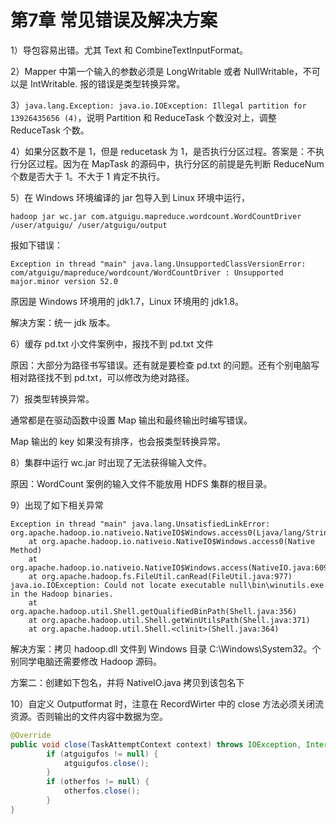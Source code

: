 # 第7章 常见错误及解决方案

1）导包容易出错。尤其 Text 和 CombineTextInputFormat。

2）Mapper 中第一个输入的参数必须是 LongWritable 或者 NullWritable，不可以是 IntWritable.  报的错误是类型转换异常。

3）`java.lang.Exception: java.io.IOException: Illegal partition for 13926435656 (4)`，说明 Partition 和 ReduceTask 个数没对上，调整 ReduceTask 个数。

4）如果分区数不是 1，但是 reducetask 为 1，是否执行分区过程。答案是：不执行分区过程。因为在 MapTask 的源码中，执行分区的前提是先判断 ReduceNum 个数是否大于 1。不大于 1 肯定不执行。

5）在 Windows 环境编译的 jar 包导入到 Linux 环境中运行，

`hadoop jar wc.jar com.atguigu.mapreduce.wordcount.WordCountDriver /user/atguigu/ /user/atguigu/output`

报如下错误：

```shell
Exception in thread "main" java.lang.UnsupportedClassVersionError: com/atguigu/mapreduce/wordcount/WordCountDriver : Unsupported major.minor version 52.0
```

原因是 Windows 环境用的 jdk1.7，Linux 环境用的 jdk1.8。

解决方案：统一 jdk 版本。

6）缓存 pd.txt 小文件案例中，报找不到 pd.txt 文件

原因：大部分为路径书写错误。还有就是要检查 pd.txt 的问题。还有个别电脑写相对路径找不到 pd.txt，可以修改为绝对路径。

7）报类型转换异常。

通常都是在驱动函数中设置 Map 输出和最终输出时编写错误。

Map 输出的 key 如果没有排序，也会报类型转换异常。

8）集群中运行 wc.jar 时出现了无法获得输入文件。

原因：WordCount 案例的输入文件不能放用 HDFS 集群的根目录。

9）出现了如下相关异常

```shell
Exception in thread "main" java.lang.UnsatisfiedLinkError: org.apache.hadoop.io.nativeio.NativeIO$Windows.access0(Ljava/lang/String;I)Z
	at org.apache.hadoop.io.nativeio.NativeIO$Windows.access0(Native Method)
	at org.apache.hadoop.io.nativeio.NativeIO$Windows.access(NativeIO.java:609)
	at org.apache.hadoop.fs.FileUtil.canRead(FileUtil.java:977)
java.io.IOException: Could not locate executable null\bin\winutils.exe in the Hadoop binaries.
	at org.apache.hadoop.util.Shell.getQualifiedBinPath(Shell.java:356)
	at org.apache.hadoop.util.Shell.getWinUtilsPath(Shell.java:371)
	at org.apache.hadoop.util.Shell.<clinit>(Shell.java:364)
```

解决方案：拷贝 hadoop.dll 文件到 Windows 目录 C:\Windows\System32。个别同学电脑还需要修改 Hadoop 源码。

方案二：创建如下包名，并将 NativeIO.java 拷贝到该包名下

10）自定义 Outputformat 时，注意在 RecordWirter 中的 close 方法必须关闭流资源。否则输出的文件内容中数据为空。

```java
@Override
public void close(TaskAttemptContext context) throws IOException, InterruptedException {
		if (atguigufos != null) {
			atguigufos.close();
		}
		if (otherfos != null) {
			otherfos.close();
		}
}
```